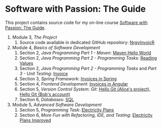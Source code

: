 # Software with Passion: The Guide

This project contains source code for my on-line course [Software with Passion: The Guide](https://courses.softwarewithpassion.com/p/theguide).

1. Module 3, *The Project*
    1. Source code available in dedicated GitHub repository: [NrgyInvoicR](https://github.com/bkaminnski/NrgyInvoicR)
1. Module 4, *Basics of Software Development*
    1. Section 2, *Java Programming Part 1 - Maven*: [Maven Hello World](M4S2_MavenHelloWorld)
    1. Section 2, *Java Programming Part 2 - Programming Tasks*: [Reading Values](M4S2_ReadingValues)
    1. Section 2, *Java Programming Part 2 - Programming Tasks* and *Part 3 - Unit Testing*: [Invoice](M4S2_Invoice)
    1. Section 3, *Spring Framework*: [Invoices in Spring](M4S3_InvoicesInSpring)
    1. Section 4, *Frontend Development*: [Invoices in Angular](M4S4_InvoicesInAngular)
    1. Section 5, *Version Control System: Git*: [Hello Git (Alice's project)](https://github.com/AliceSWP/HelloGit), [Hello Git (Bob's account)](https://github.com/BobSWP)
    1. Section 6, *Databases*: [SQL](M4S6_SQL)
1. Module 5, *Advanced Software Development*
    1. Section 5, *Programming Task*: [Electricity Plans](M5S5_ElectricityPlans)
    1. Section 6, *More Fun with Refactoring, IDE, and Testing*: [Electricity Plans Improved](M5S6_ElectricityPlansImproved)
